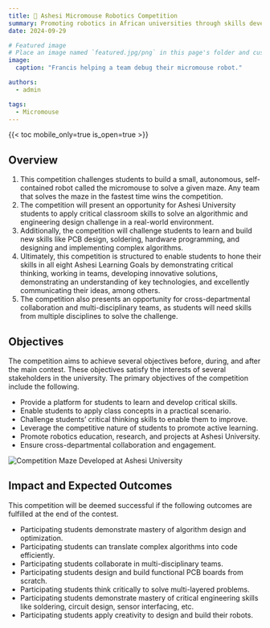 ```yaml
---
title: 🐁 Ashesi Micromouse Robotics Competition
summary: Promoting robotics in African universities through skills development, competition and experiential learning.
date: 2024-09-29

# Featured image
# Place an image named `featured.jpg/png` in this page's folder and customize its options here.
image:
  caption: "Francis helping a team debug their micromouse robot."

authors:
  - admin

tags:
  - Micromouse
---
```


{{< toc mobile_only=true is_open=true >}}

## Overview

1. This competition challenges students to build a small, autonomous, self-contained robot called the micromouse to solve a given maze. Any team that solves the maze in the fastest time wins the competition.
2. The competition will present an opportunity for Ashesi University students to apply critical classroom skills to solve an algorithmic and engineering design challenge in a real-world environment.
3. Additionally, the competition will challenge students to learn and build new skills like PCB design, soldering, hardware programming, and designing and implementing complex algorithms.
4. Ultimately, this competition is structured to enable students to hone their skills in all eight Ashesi Learning Goals by demonstrating critical thinking, working in teams, developing innovative solutions, demonstrating an understanding of key technologies, and excellently communicating their ideas, among others.
5. The competition also presents an opportunity for cross-departmental collaboration and multi-disciplinary teams, as students will need skills from multiple disciplines to solve the challenge.

## Objectives

The competition aims to achieve several objectives before, during, and after the main contest. These objectives satisfy the interests of several stakeholders in the university. The primary objectives of the competition include the following.

- Provide a platform for students to learn and develop critical skills.
- Enable students to apply class concepts in a practical scenario.
- Challenge students’ critical thinking skills to enable them to improve.
- Leverage the competitive nature of students to promote active learning.
- Promote robotics education, research, and projects at Ashesi University.
- Ensure cross-departmental collaboration and engagement.

![Competition Maze Developed at Ashesi University](/maze.jpg "Competition Maze Developed at Ashesi University")

## Impact and Expected Outcomes

This competition will be deemed successful if the following outcomes are fulfilled at the end of
the contest.

- Participating students demonstrate mastery of algorithm design and optimization.
- Participating students can translate complex algorithms into code efficiently.
- Participating students collaborate in multi-disciplinary teams.
- Participating students design and build functional PCB boards from scratch.
- Participating students think critically to solve multi-layered problems.
- Participating students demonstrate mastery of critical engineering skills like soldering, circuit design, sensor interfacing, etc.
- Participating students apply creativity to design and build their robots.
